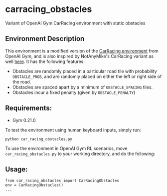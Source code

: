 # carracing_obstacles
Variant of OpenAI Gym CarRacing environment with static obstacles

## Environment Description

This environment is a modified version of the [CarRacing environment](https://www.gymlibrary.dev/environments/box2d/car_racing/) from OpenAI Gym, and is also inspired by NotAnyMike's CarRacing variant as well [here](https://github.com/NotAnyMike/gym). It has the following features:
- Obstacles are randomly placed in a particular road tile with probability `OBSTACLE_PROB`, and are randomly placed on either the left or right side of the road.
- Obstacles are spaced apart by a minimum of `OBSTACLE_SPACING` tiles.
- Obstacles incur a fixed penalty (given by `OBSTACLE_PENALTY`)


## Requirements:
- Gym 0.21.0

To test the environment using human keyboard inputs, simply run:
```
python car_racing_obstacles.py
```

To use the environment in OpenAI Gym RL scenarios, move `car_racing_obstacles.py` to your working directory,
and do the following:

## Usage:
```
from car_racing_obstacles import CarRacingObstacles
env = CarRacingObstacles()
...
```